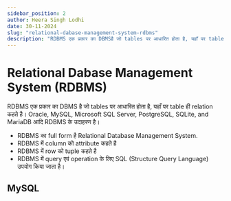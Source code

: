 ```yaml
---
sidebar_position: 2
author: Heera Singh Lodhi
date: 30-11-2024
slug: "relational-dabase-management-system-rdbms"
description: "RDBMS एक प्रकार का DBMSहै जो tables पर आधारित होता है, यहाँ पर table ही relation कहते है। Oracle, MySQL, Microsoft SQL Server, PostgreSQL, SQLite, and MariaDB आदि RDBMS के उदाहरण है।"
---
```


# Relational Dabase Management System (RDBMS)

RDBMS एक प्रकार का DBMS है जो tables पर आधारित होता है, यहाँ पर table ही relation कहते है। Oracle, MySQL, Microsoft SQL Server, PostgreSQL, SQLite, and MariaDB आदि RDBMS के उदाहरण है।

- RDBMS का full form है Relational Database Management System.
- RDBMS में column को attribute कहते है
- RDBMS में row को tuple कहते है
- RDBMS में query एवं operation के लिए SQL (Structure Query Language) उपयोग किया जाता है।


## MySQL

